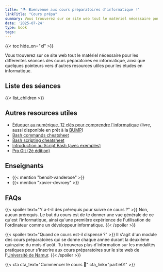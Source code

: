 ```yaml
---
title: "🏝️ Bienvenue aux cours préparatoires d'informatique !"
linkTitle: "Cours prépa"
summary: Vous trouverez sur ce site web tout le matériel nécessaire pour les différentes séances des cours péparatoires en informatique, ainsi que quelques pointeurs vers d'autres resources utiles pour les études en informatique.
date: '2025-07-24'
type: book
tags: 
---
```


{{< toc hide_on="xl" >}}

Vous trouverez sur ce site web tout le matériel nécessaire pour les différentes séances des cours péparatoires en informatique, ainsi que quelques pointeurs vers d'autres resources utiles pour les études en informatique.

## Liste des séances

{{< list_children >}}

## Autres resources utiles

- [Éduquer au numérique. 12 clés pour comprendre l'informatique](https://www.politeia.be/fr_BE/shop/18533-eduquer-au-numerique-12-cles-pour-comprendre-l-informatique-11619) (livre, aussi disponible en prêt à la [BUMP](https://www.unamur.be/fr/bump))
- [Bash commands cheatsheet](https://github.com/RehanSaeed/Bash-Cheat-Sheet)
- [Bash scripting cheatsheet](https://devhints.io/bash)
- [Introduction au Script Bash (avec exemples)](https://www.hostinger.fr/tutoriels/introduction-au-script-bash-avec-exemples)
- [Pro Git (2è édition)](https://git-scm.com/book/fr/v2/)

## Enseignants

- {{< mention "benoit-vanderose" >}}
- {{< mention "xavier-devroey" >}}

## FAQs

{{< spoiler text="Y a-t-il des prérequis pour suivre ce cours ?" >}}
Non, aucun prérequis. Le but du cours est de te donner une vue générale de ce qu'est l'informatique, ainsi qu'une première expérience de l'utilisation de l'ordinateur comme un développeur informatique.
{{< /spoiler >}}

{{< spoiler text="Quand ce cours est-il dispensé ?" >}}
Il s'agit d'un module des cours préparatoires qui se donne chaque année durant la deuxième quinzaine du mois d'août. Tu trouveras plus d'information sur les modalités pratiques pour s'inscrire aux cours préparatoires sur le site web de l'[Université de Namur](https://www.unamur.be/fr/etudes/cours-prepa).
{{< /spoiler >}}

{{< cta cta_text="Commencer le cours 🎉" cta_link="partie01" >}}